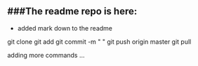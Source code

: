 ###The readme repo is here:
------------
- added mark down to the readme

git clone 
git add 
git commit -m " "
git push origin master 
git pull 

adding more commands ... 
